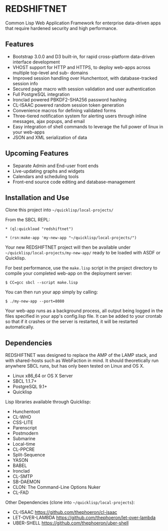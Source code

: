 REDSHIFTNET
===========

Common Lisp Web Application Framework for enterprise data-driven apps that require hardened security and high performance.

Features
--------

* Bootstrap 3.0.0 and D3 built-in, for rapid cross-platform data-driven interface development
* VHOST support for HTTP and HTTPS, to deploy web-apps across multiple top-level and sub- domains
* Improved session handling over Hunchentoot, with database-tracked session info
* Secured page macro with session validation and user authentication
* Full PostgreSQL integration
* Ironclad powered PBKDF2-SHA256 password hashing
* CL-ISAAC powered random session token generation
* Convenience macros for defining validated forms
* Three-tiered notification system for alerting users through inline messages, ajax popups, and email
* Easy integration of shell commands to leverage the full power of linux in your web-apps
* JSON and XML serialization of data

Upcoming Features
-----------------

* Separate Admin and End-user front ends
* Live-updating graphs and widgets
* Calendars and scheduling tools
* Front-end source code editing and database-management

Installation and Use
--------------------

Clone this project into ``~/quicklisp/local-projects/``

From the SBCL REPL:

    * (ql:quickload "redshiftnet")

    * (rsn:make-app 'my-new-app "~/quicklisp/local-projects/")

Your new REDSHIFTNET project will then be available under ``~/quicklisp/local-projects/my-new-app/`` ready to be loaded with ASDF or Quicklisp.

For best performance, use the ``make.lisp`` script in the project directory to compile your completed web-app on the deployment server:

    $ CC=gcc sbcl --script make.lisp

You can then run your app simply by calling:

    $ ./my-new-app --port=8080

Your web-app runs as a background process, all output being logged in the files specified in your app's config.lisp file.  It can be added to your crontab so that if it crashes or the server is restarted, it will be restarted automatically.

Dependencies
------------

REDSHIFTNET was designed to replace the AMP of the LAMP stack, and with shared-hosts such as WebFaction in mind.  It should theoretically run anywhere SBCL runs, but has only been tested on Linux and OS X.

* Linux x86_64 or OS X Server
* SBCL 1.1.7+
* PostgreSQL 9.1+
* Quicklisp

Lisp libraries available through Quicklisp:

* Hunchentoot
* CL-WHO
* CSS-LITE
* Parenscript
* Postmodern
* Submarine
* Local-time
* CL-PPCRE
* Split-Sequence
* YASON
* BABEL
* Ironclad
* CL-SMTP
* SB-DAEMON
* CLON: The Command-Line Options Nuker
* CL-FAD

Other Dependencies (clone into ``~/quicklisp/local-projects``):

* CL-ISAAC <https://github.com/thephoeron/cl-isaac>
* LET-OVER-LAMBDA <https://github.com/thephoeron/let-over-lambda>
* UBER-SHELL <https://github.com/thephoeron/uber-shell>

